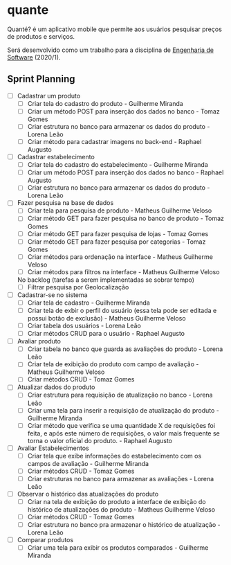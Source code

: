 # quante
Quanté? é um aplicativo mobile que permite aos usuários pesquisar preços de produtos e serviços. 

Será desenvolvido como um trabalho para a disciplina de [Engenharia de Software](https://github.com/aserg-ufmg/CursoEngenhariaSoftware) (2020/1).

## Sprint Planning

- [ ] Cadastrar um produto 
  - [ ] Criar tela do cadastro do produto - Guilherme Miranda
  - [ ] Criar um método POST para inserção dos dados no banco - Tomaz Gomes
  - [ ] Criar estrutura no banco para armazenar os dados do produto - Lorena Leão
  - [ ] Criar método para cadastrar imagens no back-end - Raphael Augusto

- [ ] Cadastrar estabelecimento
  - [ ] Criar tela do cadastro do estabelecimento - Guilherme Miranda
  - [ ] Criar um método POST para inserção dos dados no banco - Raphael Augusto
  - [ ] Criar estrutura no banco para armazenar os dados do produto - Lorena Leão

- [ ] Fazer pesquisa na base de dados
  - [ ] Criar tela para pesquisa de produto - Matheus Guilherme Veloso
  - [ ] Criar método GET para fazer pesquisa no banco de produto - Tomaz Gomes
  - [ ] Criar método GET para fazer pesquisa de lojas - Tomaz Gomes
  - [ ] Criar método GET para fazer pesquisa por categorias - Tomaz Gomes
  - [ ] Criar métodos para ordenação na interface - Matheus Guilherme Veloso
  - [ ] Criar métodos para filtros na interface - Matheus Guilherme Veloso

  No backlog (tarefas a serem implementadas se sobrar tempo)
  - [ ] Filtrar pesquisa por Geolocalização

- [ ] Cadastrar-se no sistema
  - [ ] Criar tela de cadastro - Guilherme Miranda
  - [ ] Criar tela de exbir o perfil do usuário (essa tela pode ser editada e possui botão de exclusão) - Matheus Guilherme Veloso
  - [ ] Criar tabela dos usuários - Lorena Leão
  - [ ] Criar métodos CRUD para o usuário - Raphael Augusto

- [ ] Avaliar produto
  - [ ] Criar tabela no banco que guarda as avaliações do produto - Lorena Leão
  - [ ] Criar tela de exibição do produto com campo de avaliação - Matheus Guilherme Veloso
  - [ ] Criar métodos CRUD - Tomaz Gomes

- [ ] Atualizar dados do produto
  - [ ] Criar estrutura para requisição de atualização no banco - Lorena Leão
  - [ ] Criar uma tela para inserir a requisição de atualização do produto - Guilherme Miranda
  - [ ] Criar método que verifica se uma quantidade X de requisições foi feita, e após este número de requisições, o valor mais frequente se torna o valor oficial do produto. - Raphael Augusto

- [ ] Avaliar Estabelecimentos
  - [ ] Criar tela que exibe informações do estabelecimento com os campos de avaliação - Guilherme Miranda
  - [ ] Criar métodos CRUD - Tomaz Gomes
  - [ ] Criar estruturas no banco para armazenar as avaliações - Lorena Leão

- [ ] Observar o histórico das atualizações do produto
  - [ ] Criar na tela de exibição do produto a interface de exibição do histórico de atualizações do produto - Matheus Guilherme Veloso
  - [ ] Criar métodos CRUD - Tomaz Gomes
  - [ ] Criar estrutura no banco pra armazenar o histórico de atualização - Lorena Leão

- [ ] Comparar produtos
  - [ ] Criar uma tela para exibir os produtos comparados - Guilherme Miranda
